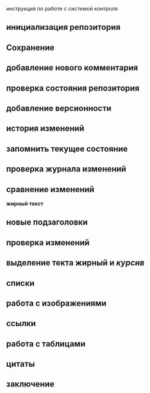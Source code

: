 инструкция по работе с системой контроля

## инициализация репозитория


## Сохранение

## добавление нового комментария

## проверка состояния репозитория

## добавление версионности

## история изменений

## запомнить текущее состояние

## проверка журнала изменений

## сравнение изменений 

**жирный текст**

## новые подзаголовки

## проверка изменений

## выделение текта **жирный** и *курсив* 

## списки

## работа с изображениями

## ссылки

## работа с таблицами

## цитаты

##  заключение 